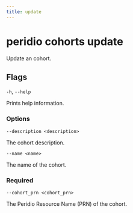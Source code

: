 ```yaml
---
title: update
---
```


# peridio cohorts update

Update an cohort.

## Flags

`-h`, `--help`

Prints help information.

### Options

`--description <description>`

The cohort description.

`--name <name>`

The name of the cohort.

### Required

`--cohort_prn <cohort_prn>`

The Peridio Resource Name (PRN) of the cohort.
